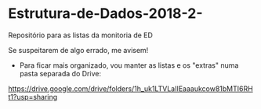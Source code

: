 # Estrutura-de-Dados-2018-2-

Repositório para as listas da monitoria de ED

Se suspeitarem de algo errado, me avisem!

* Para ficar mais organizado, vou manter as listas e os "extras" numa pasta separada do Drive:

https://drive.google.com/drive/folders/1h_uk1LTVLaIIEaaaukcow81bMTI6RHt1?usp=sharing
